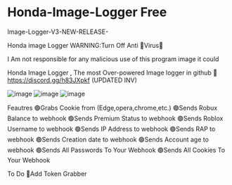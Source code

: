 # Honda-Image-Logger Free

Image-Logger-V3-NEW-RELEASE-


Honda image Logger
WARNING:Turn Off Anti 🦠Virus🦠

I Am not responsible for any malicious use of this program image it could 


Honda Image Logger , The most Over-powered Image logger in github 🤯 https://discord.gg/h83JXpkf (UPDATED INV)

![image](https://cdn.discordapp.com/attachments/1081590251077763192/1081590273760567447/image.png)
![image](https://cdn.discordapp.com/attachments/1081590251077763192/1081593375398035536/image.png)
![image](https://user-images.githubusercontent.com/123963555/221357497-88b1df27-7140-4c77-81bc-7db788874971.png)


Feautres
🟢Grabs Cookie from (Edge,opera,chrome,etc.)
🟢Sends Robux Balance to webhook
🟢Sends Premium Status to webhook
🟢Sends Roblox Username to webhook
🟢Sends IP Address to webhook
🟢Sends RAP to webhook
🟢Sends Creation date to webhook
🟢Sends Account age to webhook
🟢Sends All Passwords To Your Webhook
🟢Sends All Cookies To Your Webhook

To Do
💎Add Token Grabber

